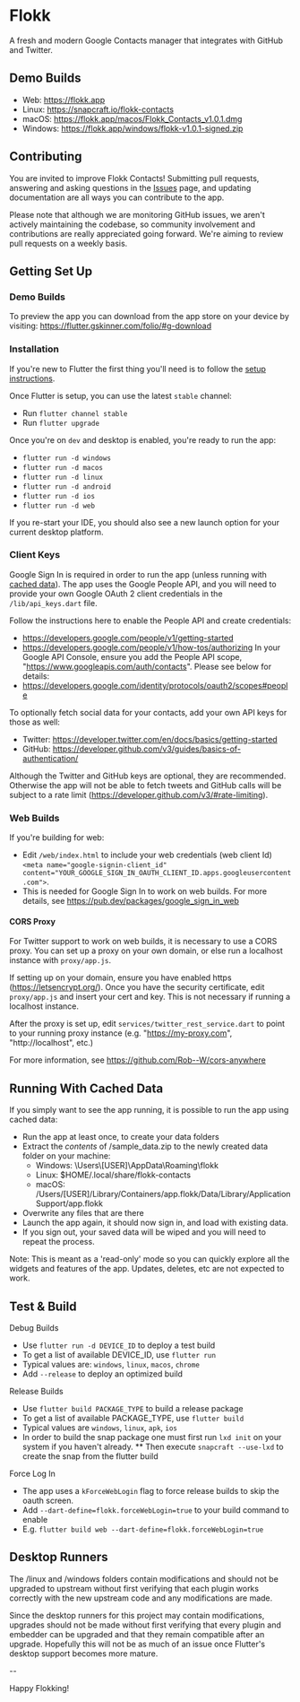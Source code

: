 # Flokk
A fresh and modern Google Contacts manager that integrates with GitHub and Twitter.

## Demo Builds
- Web: https://flokk.app
- Linux: https://snapcraft.io/flokk-contacts
- macOS: https://flokk.app/macos/Flokk_Contacts_v1.0.1.dmg
- Windows: https://flokk.app/windows/flokk-v1.0.1-signed.zip
  
## Contributing

You are invited to improve Flokk Contacts! Submitting pull requests, answering and asking questions in the [Issues](https://github.com/gskinnerTeam/flokk/issues) page, and updating documentation are all ways you can contribute to the app.

Please note that although we are monitoring GitHub issues, we aren't actively maintaining the codebase, so community involvement and contributions are really appreciated going forward. We're aiming to review pull requests on a weekly basis.

## Getting Set Up
### Demo Builds
To preview the app you can download from the app store on your device by visiting: 
https://flutter.gskinner.com/folio/#g-download

### Installation

If you're new to Flutter the first thing you'll need is to follow the [setup instructions](https://flutter.dev/docs/get-started/install). 

Once Flutter is setup, you can use the latest `stable` channel:
 * Run `flutter channel stable`
 * Run `flutter upgrade`

Once you're on `dev` and desktop is enabled, you're ready to run the app:
* `flutter run -d windows`
* `flutter run -d macos`
* `flutter run -d linux`
* `flutter run -d android`
* `flutter run -d ios`
* `flutter run -d web`

If you re-start your IDE, you should also see a new launch option for your current desktop platform.

### Client Keys

Google Sign In is required in order to run the app (unless running with [cached data](#running-with-cached-data)). The app uses the Google People API, and you will need to provide your own Google OAuth 2 client credentials in the `/lib/api_keys.dart` file. 

Follow the instructions here to enable the People API and create credentials:
- https://developers.google.com/people/v1/getting-started
- https://developers.google.com/people/v1/how-tos/authorizing
In your Google API Console, ensure you add the People API scope, "https://www.googleapis.com/auth/contacts". Please see below for details:
- https://developers.google.com/identity/protocols/oauth2/scopes#people

To optionally fetch social data for your contacts, add your own API keys for those as well:
- Twitter: https://developer.twitter.com/en/docs/basics/getting-started
- GitHub: https://developer.github.com/v3/guides/basics-of-authentication/

Although the Twitter and GitHub keys are optional, they are recommended. Otherwise the app will not be able to fetch tweets and GitHub calls will be subject to a rate limit (https://developer.github.com/v3/#rate-limiting).

### Web Builds
If you're building for web:
- Edit `/web/index.html` to include your web credentials (web client Id) `<meta name="google-signin-client_id" content="YOUR_GOOGLE_SIGN_IN_OAUTH_CLIENT_ID.apps.googleusercontent.com">`.
- This is needed for Google Sign In to work on web builds. For more details, see https://pub.dev/packages/google_sign_in_web

#### CORS Proxy
For Twitter support to work on web builds, it is necessary to use a CORS proxy. You can set up a proxy on your own domain, or else run a localhost instance with `proxy/app.js`.

If setting up on your domain, ensure you have enabled https (https://letsencrypt.org/). Once you have the security certificate, edit `proxy/app.js` and insert your cert and key. This is not necessary if running a localhost instance.

After the proxy is set up, edit `services/twitter_rest_service.dart` to point to your running proxy instance (e.g. "https://my-proxy.com", "http://localhost", etc.)

For more information, see https://github.com/Rob--W/cors-anywhere

## Running With Cached Data
If you simply want to see the app running, it is possible to run the app using cached data:
- Run the app at least once, to create your data folders
- Extract the _contents_ of /sample_data.zip to the newly created data folder on your machine:
  - Windows: \Users\\[USER]\AppData\Roaming\flokk
  - Linux: $HOME/.local/share/flokk-contacts
  - macOS: /Users/[USER]/Library/Containers/app.flokk/Data/Library/Application Support/app.flokk
- Overwrite any files that are there
- Launch the app again, it should now sign in, and load with existing data.
- If you sign out, your saved data will be wiped and you will need to repeat the process.

Note: This is meant as a 'read-only' mode so you can quickly explore all the widgets and features of the app. Updates, deletes, etc are not expected to work.

## Test & Build
Debug Builds
- Use `flutter run -d DEVICE_ID`  to deploy a test build
- To get a list of available DEVICE_ID, use `flutter run`
- Typical values are: `windows`, `linux`, `macos`, `chrome`
- Add `--release` to deploy an optimized build

Release Builds
- Use `flutter build PACKAGE_TYPE` to build a release package
- To get a list of available PACKAGE_TYPE, use `flutter build`
- Typical values are `windows`, `linux`, `apk`, `ios`
- In order to build the snap package one must first run `lxd init` on your system if you haven't already.
   ** Then execute `snapcraft --use-lxd` to create the snap from the flutter build

Force Log In
- The app uses a `kForceWebLogin` flag to force release builds to skip the oauth screen.
- Add `--dart-define=flokk.forceWebLogin=true` to your build command to enable
- E.g. `flutter build web --dart-define=flokk.forceWebLogin=true`

## Desktop Runners
The /linux and /windows folders contain modifications and should not be upgraded to upstream without first verifying that each plugin works correctly with the new upstream code and any modifications are made.

Since the desktop runners for this project may contain modifications, upgrades should not be made without first verifying that every plugin and embedder can be upgraded and that they remain compatible after an upgrade. Hopefully this will not be as much of an issue once Flutter's desktop support becomes more mature.

--

Happy Flokking!
